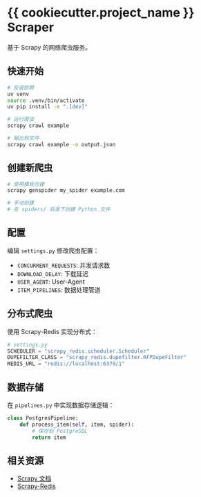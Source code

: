 # {{ cookiecutter.project_name }} Scraper

基于 Scrapy 的网络爬虫服务。

## 快速开始

```bash
# 安装依赖
uv venv
source .venv/bin/activate
uv pip install -e ".[dev]"

# 运行爬虫
scrapy crawl example

# 输出到文件
scrapy crawl example -o output.json
```

## 创建新爬虫

```bash
# 使用模板创建
scrapy genspider my_spider example.com

# 手动创建
# 在 spiders/ 目录下创建 Python 文件
```

## 配置

编辑 `settings.py` 修改爬虫配置：

- `CONCURRENT_REQUESTS`: 并发请求数
- `DOWNLOAD_DELAY`: 下载延迟
- `USER_AGENT`: User-Agent
- `ITEM_PIPELINES`: 数据处理管道

## 分布式爬虫

使用 Scrapy-Redis 实现分布式：

```python
# settings.py
SCHEDULER = "scrapy_redis.scheduler.Scheduler"
DUPEFILTER_CLASS = "scrapy_redis.dupefilter.RFPDupeFilter"
REDIS_URL = "redis://localhost:6379/1"
```

## 数据存储

在 `pipelines.py` 中实现数据存储逻辑：

```python
class PostgresPipeline:
    def process_item(self, item, spider):
        # 保存到 PostgreSQL
        return item
```

## 相关资源

- [Scrapy 文档](https://docs.scrapy.org/)
- [Scrapy-Redis](https://github.com/rmax/scrapy-redis)

